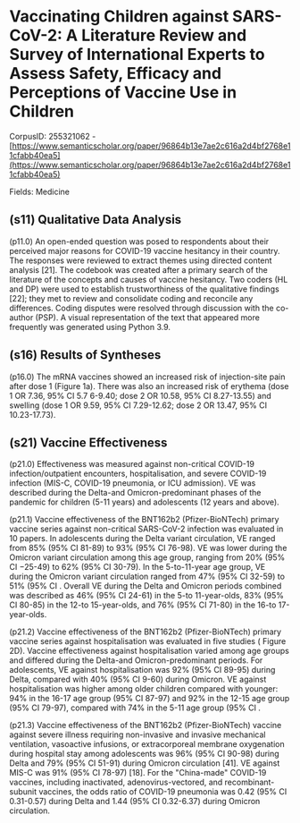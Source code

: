 # Vaccinating Children against SARS-CoV-2: A Literature Review and Survey of International Experts to Assess Safety, Efficacy and Perceptions of Vaccine Use in Children

CorpusID: 255321062 - [https://www.semanticscholar.org/paper/96864b13e7ae2c616a2d4bf2768e11cfabb40ea5](https://www.semanticscholar.org/paper/96864b13e7ae2c616a2d4bf2768e11cfabb40ea5)

Fields: Medicine

## (s11) Qualitative Data Analysis
(p11.0) An open-ended question was posed to respondents about their perceived major reasons for COVID-19 vaccine hesitancy in their country. The responses were reviewed to extract themes using directed content analysis [21]. The codebook was created after a primary search of the literature of the concepts and causes of vaccine hesitancy. Two coders (HL and DP) were used to establish trustworthiness of the qualitative findings [22]; they met to review and consolidate coding and reconcile any differences. Coding disputes were resolved through discussion with the co-author (PSP). A visual representation of the text that appeared more frequently was generated using Python 3.9.
## (s16) Results of Syntheses
(p16.0) The mRNA vaccines showed an increased risk of injection-site pain after dose 1 (Figure 1a). There was also an increased risk of erythema (dose 1 OR 7.36, 95% CI 5.7 6-9.40; dose 2 OR 10.58, 95% CI 8.27-13.55) and swelling (dose 1 OR 9.59, 95% CI 7.29-12.62; dose 2 OR 13.47, 95% CI 10.23-17.73).
## (s21) Vaccine Effectiveness
(p21.0) Effectiveness was measured against non-critical COVID-19 infection/outpatient encounters, hospitalisation, and severe COVID-19 infection (MIS-C, COVID-19 pneumonia, or ICU admission). VE was described during the Delta-and Omicron-predominant phases of the pandemic for children (5-11 years) and adolescents (12 years and above).

(p21.1) Vaccine effectiveness of the BNT162b2 (Pfizer-BioNTech) primary vaccine series against non-critical SARS-CoV-2 infection was evaluated in 10 papers. In adolescents during the Delta variant circulation, VE ranged from 85% (95% CI 81-89) to 93% (95% CI 76-98). VE was lower during the Omicron variant circulation among this age group, ranging from 20% (95% CI −25-49) to 62% (95% CI 30-79). In the 5-to-11-year age group, VE during the Omicron variant circulation ranged from 47% (95% CI 32-59) to 51% (95% CI . Overall VE during the Delta and Omicron periods combined was described as 46% (95% CI 24-61) in the 5-to 11-year-olds, 83% (95% CI 80-85) in the 12-to 15-year-olds, and 76% (95% CI 71-80) in the 16-to 17-year-olds.

(p21.2) Vaccine effectiveness of the BNT162b2 (Pfizer-BioNTech) primary vaccine series against hospitalisation was evaluated in five studies ( Figure 2D). Vaccine effectiveness against hospitalisation varied among age groups and differed during the Delta-and Omicron-predominant periods. For adolescents, VE against hospitalisation was 92% (95% CI 89-95) during Delta, compared with 40% (95% CI 9-60) during Omicron. VE against hospitalisation was higher among older children compared with younger: 94% in the 16-17 age group (95% CI 87-97) and 92% in the 12-15 age group (95% CI 79-97), compared with 74% in the 5-11 age group (95% CI .

(p21.3) Vaccine effectiveness of the BNT162b2 (Pfizer-BioNTech) vaccine against severe illness requiring non-invasive and invasive mechanical ventilation, vasoactive infusions, or extracorporeal membrane oxygenation during hospital stay among adolescents was 96% (95% CI 90-98) during Delta and 79% (95% CI 51-91) during Omicron circulation [41]. VE against MIS-C was 91% (95% CI 78-97) [18]. For the "China-made" COVID-19 vaccines, including inactivated, adenovirus-vectored, and recombinant-subunit vaccines, the odds ratio of COVID-19 pneumonia was 0.42 (95% CI 0.31-0.57) during Delta and 1.44 (95% CI 0.32-6.37) during Omicron circulation.
